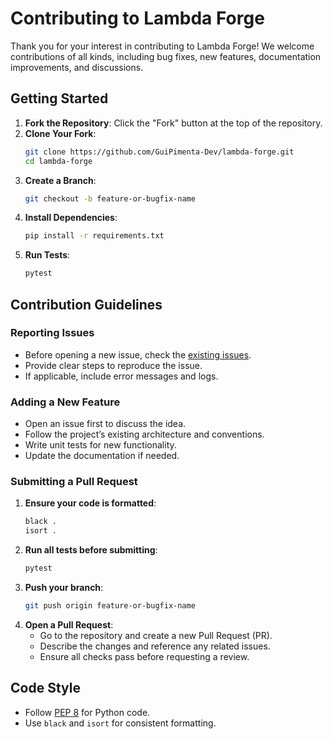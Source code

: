 # Contributing to Lambda Forge

Thank you for your interest in contributing to Lambda Forge! We welcome contributions of all kinds, including bug fixes, new features, documentation improvements, and discussions.

## Getting Started

1. **Fork the Repository**: Click the "Fork" button at the top of the repository.
2. **Clone Your Fork**:
   ```sh
   git clone https://github.com/GuiPimenta-Dev/lambda-forge.git
   cd lambda-forge
   ```
3. **Create a Branch**:
   ```sh
   git checkout -b feature-or-bugfix-name
   ```
4. **Install Dependencies**:
   ```sh
   pip install -r requirements.txt
   ```
5. **Run Tests**:
   ```sh
   pytest
   ```

## Contribution Guidelines

### Reporting Issues
- Before opening a new issue, check the [existing issues](https://github.com/lambda-forge/lambda-forge/issues).
- Provide clear steps to reproduce the issue.
- If applicable, include error messages and logs.

### Adding a New Feature
- Open an issue first to discuss the idea.
- Follow the project’s existing architecture and conventions.
- Write unit tests for new functionality.
- Update the documentation if needed.

### Submitting a Pull Request
1. **Ensure your code is formatted**:
   ```sh
   black .
   isort .
   ```
2. **Run all tests before submitting**:
   ```sh
   pytest
   ```
3. **Push your branch**:
   ```sh
   git push origin feature-or-bugfix-name
   ```
4. **Open a Pull Request**:  
   - Go to the repository and create a new Pull Request (PR).
   - Describe the changes and reference any related issues.
   - Ensure all checks pass before requesting a review.

## Code Style
- Follow [PEP 8](https://peps.python.org/pep-0008/) for Python code.
- Use `black` and `isort` for consistent formatting.

